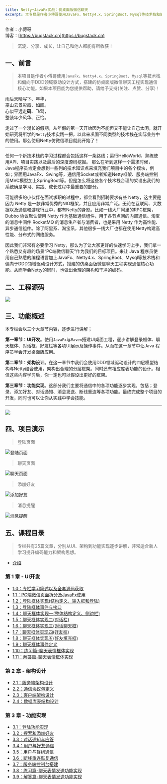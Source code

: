 ```yaml
---
title: Netty+JavaFx实战：仿桌面版微信聊天
excerpt: 本专栏是作者小傅哥使用JavaFx、Netty4.x、SpringBoot、Mysql等技术栈和偏向于DDD领域驱动设计方式，搭建的仿桌面版微信聊天工程实现通信核心功能。
---
```


作者：小傅哥
<br/>博客：[https://bugstack.cn](https://bugstack.cn)

>沉淀、分享、成长，让自己和他人都能有所收获！

## 一、前言

>本项目是作者小傅哥使用```JavaFx```、```Netty4.x```、```SpringBoot```、```Mysql```等技术栈和偏向于DDD领域驱动设计方式，搭建的仿桌面版微信聊天工程实现通信核心功能。如果本项目能为您提供帮助，请给予支持(关注、点赞、分享)！

雨后天晴写下、年华，<br/>
巫山云景彩霞、如画。<br/>
心似平远走**码**、飞驾，<br/>
整装年少风华、正恰。<br/>

走过了一个漫长的假期，从年假的第一天开始因为不能但又不能让自己太闲，就开始研究将所学的```Netty```技术实践一把，以此来巩固不同类型的技术栈在实际业务中的使用。那么使用Netty仿微信项目就此开始了！

---

任何一个新技术栈的学习过程都会包括这样一条路线；运行HelloWorld、熟练使用API、项目实践以及最后的深度源码挖掘。 那么在听到这样一个需求时候，Java程序员肯定会想到一些列的技术知识点来填充我们项目中的各个模块，例如；界面用JavaFx、Swing等，通信用Socket或者知道Netty框架、服务端控制用MVC模型加上SpringBoot等。但是怎么将这些各个技术栈合理的架设出我们的系统确是学习、实践、成长过程中最重要的部分。

可能很多的小伙伴在面试求职的过程中，都会看到招聘要求有些 Netty，这主要是因为 Netty 是一款非常优秀的NIO框架，并且应用非常广泛。无论在互联网、大数据以及通信和游戏行业中，都有Netty的身影。比如一线大厂阿里的RPC框架，Dubbo 协议默认使用 Netty 作为基础通信组件，用于各节点间的内部通信。淘宝的消息中间件 RocketMQ 的消息生产者与消费者，也是采用 Netty 作为高性能、异步通信组件。除了阿里系、淘宝系，其他很多一线大厂也都在使用Netty构建高性能、分布式的网络服务。

因此我们非常有必要学习 Netty，那么为了让大家更好的快速学习上手，我们拿一个熟悉又有趣的场景“PC端微信聊天”作为我们的目标项目。来让 Java 程序员使用自己熟悉的编程语言加上JavaFx、Netty4.x、SpringBoot、Mysql等技术栈和偏向于DDD领域驱动设计方式，搭建的仿桌面版微信聊天工程实现通信核心功能。从而学会Netty的同时，也做出合理的架构和干净的编码。

## 二、工程源码

![](https://bugstack.cn/assets/images/2020/project.jpg)

## 三、功能概述

本专栏会以三个大章节内容，逐步进行讲解；

**第一章节**：**UI开发**。使用```JavaFx```与```Maven```搭建UI桌面工程，逐步讲解登录框体、聊天框体、对话框、好友栏等各项UI展示及操作事件。从而在这一章节中让Java 程序员学会开发桌面版应用。

**第二章节**：**架构设计**。在这一章节中我们会使用DDD领域驱动设计的四层模型结构与Netty结合使用，架构出合理的分层框架。同时还有相应库表功能的设计。相信这些内容学习后，你一定也可以假设出更好的框架。

**第三章节**：**功能实现**。这部分我们主要将通信中的各项功能逐步实现，包括；登录、添加好友、对话通知、消息发送、断线重连等各项功能。最终完成整个项目的开发，同时也可以让你从实践中学会技能。

---

![](https://bugstack.cn/assets/images/2020/p-xmind.png)

## 四、项目演示

>登陆页面

![登陆页面](https://bugstack.cn/assets/images/2020/ui-00.png)

>聊天页面

![聊天页面](https://bugstack.cn/assets/images/2020/ui-01.png)

>添加好友

![添加好友](https://bugstack.cn/assets/images/2020/ui-02.png)

>消息提醒

![消息提醒](https://bugstack.cn/assets/images/2020/ui-05.png)

## 五、课程目录

>专栏共有25篇文章，分别从UI、架构到功能实现逐步讲解，非常适合新人学习提升编码能力和架构思想。

- [介绍](https://bugstack.cn/md/project/im/2020-03-04-%E3%80%8ANetty+JavaFx%E5%AE%9E%E6%88%98%EF%BC%9A%E4%BB%BF%E6%A1%8C%E9%9D%A2%E7%89%88%E5%BE%AE%E4%BF%A1%E8%81%8A%E5%A4%A9%E3%80%8B.html)

### 第 1 章 - UI开发

- [1.0：专栏学习简述以及全套源码获取](https://articles.zsxq.com/id_uwf9xgmjczg3.html)
- [1.1：PC端微信页面拆分及JavaFx使用](https://articles.zsxq.com/id_04g0ezlrsuje.html)
- [1.2：登陆框体实现(结构定义、输入框和登陆)](https://articles.zsxq.com/id_gcej963wpekw.html)
- [1.3：登陆框体事件与接口](https://articles.zsxq.com/id_qqmif86w3to9.html)
- [1.4：聊天框体实现一(整体结构定义、侧边栏)](https://articles.zsxq.com/id_kukdcskxwcn8.html)
- [1.5：聊天框体实现二(对话栏)](https://articles.zsxq.com/id_icw3l92iltpt.html)
- [1.6：聊天框体实现三(对话聊天框)](https://articles.zsxq.com/id_fqlh6f6pa51i.html)
- [1.7：聊天框体实现四(好友栏)](https://articles.zsxq.com/id_4vi0uuwzv14u.html)
- [1.8：聊天框体实现五(好友填充框)](https://articles.zsxq.com/id_pkourt0j7w9l.html)
- [1.9：聊天框体事件定义](https://articles.zsxq.com/id_1w4am6nkwkzc.html)
- [1.10：练习篇-聊天表情框体实现](https://articles.zsxq.com/id_1jvvnww8fc2h.html)
- [1.11：解答篇-聊天表情框体实现](https://articles.zsxq.com/id_eb4o1t23qi7q.html)

### 第 2 章 - 架构设计

- [2.1：服务端架构设计](https://articles.zsxq.com/id_fmp5eh7cfx2w.html)
- [2.2：通信协议包定义](https://articles.zsxq.com/id_1sl8li1xrij3.html)
- [2.3：客户端架构设计](https://articles.zsxq.com/id_gbiamsd8v6c6.html)
- [2.4：数据库表结构设计](https://articles.zsxq.com/id_gq1etef0nts9.html)

### 第 3 章 - 功能实现

- [3.1：登陆功能实现](https://articles.zsxq.com/id_otfw8knza2h8.html)
- [3.2：搜索和添加好友](https://articles.zsxq.com/id_n6wh4jv6txt3.html)
- [3.3：对话通知与应答](https://articles.zsxq.com/id_jemee2pemuvb.html)
- [3.4：用户与好友通信](https://articles.zsxq.com/id_0pfkqd4zdgsb.html)
- [3.5：用户与群组通信](https://articles.zsxq.com/id_zflvgz4w058g.html)
- [3.6：断线重连恢复通信](https://articles.zsxq.com/id_55l3f2bs3e2m.html)
- [3.7：服务端控制台搭建](https://articles.zsxq.com/id_7sjvtr8nwve9.html)
- [3.8：练习篇-聊天表情发送功能实现](https://articles.zsxq.com/id_70aqci5w1tds.html)
- [3.9：解答篇-聊天表情发送功能实现](https://articles.zsxq.com/id_03w39bdth2ax.html)